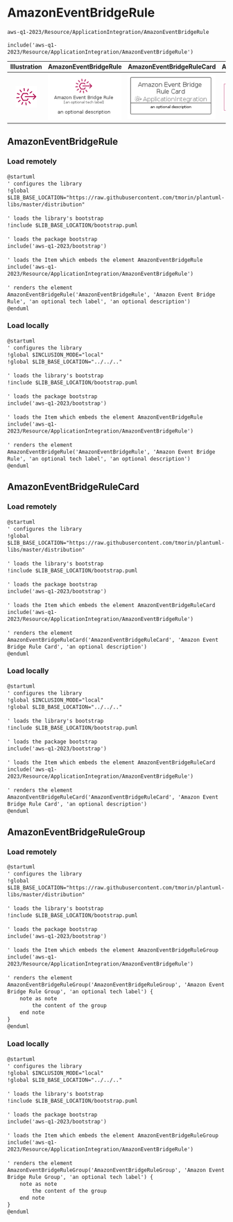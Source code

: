 # AmazonEventBridgeRule


```text
aws-q1-2023/Resource/ApplicationIntegration/AmazonEventBridgeRule
```

```text
include('aws-q1-2023/Resource/ApplicationIntegration/AmazonEventBridgeRule')
```



| Illustration | AmazonEventBridgeRule | AmazonEventBridgeRuleCard | AmazonEventBridgeRuleGroup |
| :---: | :---: | :---: | :---: |
| ![illustration for Illustration](../../../aws-q1-2023/Resource/ApplicationIntegration/AmazonEventBridgeRule.png) | ![illustration for AmazonEventBridgeRule](../../../aws-q1-2023/Resource/ApplicationIntegration/AmazonEventBridgeRule.Local.png) | ![illustration for AmazonEventBridgeRuleCard](../../../aws-q1-2023/Resource/ApplicationIntegration/AmazonEventBridgeRuleCard.Local.png) | ![illustration for AmazonEventBridgeRuleGroup](../../../aws-q1-2023/Resource/ApplicationIntegration/AmazonEventBridgeRuleGroup.Local.png) |




## AmazonEventBridgeRule

### Load remotely
```plantuml
@startuml
' configures the library
!global $LIB_BASE_LOCATION="https://raw.githubusercontent.com/tmorin/plantuml-libs/master/distribution"

' loads the library's bootstrap
!include $LIB_BASE_LOCATION/bootstrap.puml

' loads the package bootstrap
include('aws-q1-2023/bootstrap')

' loads the Item which embeds the element AmazonEventBridgeRule
include('aws-q1-2023/Resource/ApplicationIntegration/AmazonEventBridgeRule')

' renders the element
AmazonEventBridgeRule('AmazonEventBridgeRule', 'Amazon Event Bridge Rule', 'an optional tech label', 'an optional description')
@enduml
```

### Load locally
```plantuml
@startuml
' configures the library
!global $INCLUSION_MODE="local"
!global $LIB_BASE_LOCATION="../../.."

' loads the library's bootstrap
!include $LIB_BASE_LOCATION/bootstrap.puml

' loads the package bootstrap
include('aws-q1-2023/bootstrap')

' loads the Item which embeds the element AmazonEventBridgeRule
include('aws-q1-2023/Resource/ApplicationIntegration/AmazonEventBridgeRule')

' renders the element
AmazonEventBridgeRule('AmazonEventBridgeRule', 'Amazon Event Bridge Rule', 'an optional tech label', 'an optional description')
@enduml
```

## AmazonEventBridgeRuleCard

### Load remotely
```plantuml
@startuml
' configures the library
!global $LIB_BASE_LOCATION="https://raw.githubusercontent.com/tmorin/plantuml-libs/master/distribution"

' loads the library's bootstrap
!include $LIB_BASE_LOCATION/bootstrap.puml

' loads the package bootstrap
include('aws-q1-2023/bootstrap')

' loads the Item which embeds the element AmazonEventBridgeRuleCard
include('aws-q1-2023/Resource/ApplicationIntegration/AmazonEventBridgeRule')

' renders the element
AmazonEventBridgeRuleCard('AmazonEventBridgeRuleCard', 'Amazon Event Bridge Rule Card', 'an optional description')
@enduml
```

### Load locally
```plantuml
@startuml
' configures the library
!global $INCLUSION_MODE="local"
!global $LIB_BASE_LOCATION="../../.."

' loads the library's bootstrap
!include $LIB_BASE_LOCATION/bootstrap.puml

' loads the package bootstrap
include('aws-q1-2023/bootstrap')

' loads the Item which embeds the element AmazonEventBridgeRuleCard
include('aws-q1-2023/Resource/ApplicationIntegration/AmazonEventBridgeRule')

' renders the element
AmazonEventBridgeRuleCard('AmazonEventBridgeRuleCard', 'Amazon Event Bridge Rule Card', 'an optional description')
@enduml
```

## AmazonEventBridgeRuleGroup

### Load remotely
```plantuml
@startuml
' configures the library
!global $LIB_BASE_LOCATION="https://raw.githubusercontent.com/tmorin/plantuml-libs/master/distribution"

' loads the library's bootstrap
!include $LIB_BASE_LOCATION/bootstrap.puml

' loads the package bootstrap
include('aws-q1-2023/bootstrap')

' loads the Item which embeds the element AmazonEventBridgeRuleGroup
include('aws-q1-2023/Resource/ApplicationIntegration/AmazonEventBridgeRule')

' renders the element
AmazonEventBridgeRuleGroup('AmazonEventBridgeRuleGroup', 'Amazon Event Bridge Rule Group', 'an optional tech label') {
    note as note
        the content of the group
    end note
}
@enduml
```

### Load locally
```plantuml
@startuml
' configures the library
!global $INCLUSION_MODE="local"
!global $LIB_BASE_LOCATION="../../.."

' loads the library's bootstrap
!include $LIB_BASE_LOCATION/bootstrap.puml

' loads the package bootstrap
include('aws-q1-2023/bootstrap')

' loads the Item which embeds the element AmazonEventBridgeRuleGroup
include('aws-q1-2023/Resource/ApplicationIntegration/AmazonEventBridgeRule')

' renders the element
AmazonEventBridgeRuleGroup('AmazonEventBridgeRuleGroup', 'Amazon Event Bridge Rule Group', 'an optional tech label') {
    note as note
        the content of the group
    end note
}
@enduml
```

